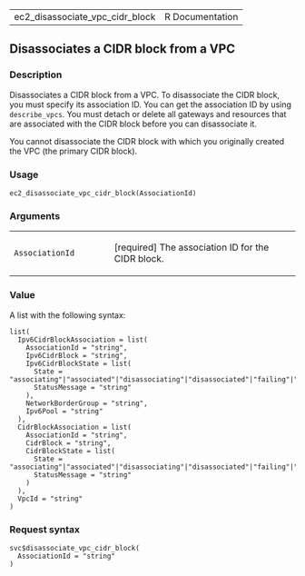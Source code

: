 <table style="width: 100%;">
<tbody>
<tr class="odd">
<td>ec2_disassociate_vpc_cidr_block</td>
<td style="text-align: right;">R Documentation</td>
</tr>
</tbody>
</table>

## Disassociates a CIDR block from a VPC

### Description

Disassociates a CIDR block from a VPC. To disassociate the CIDR block,
you must specify its association ID. You can get the association ID by
using `describe_vpcs`. You must detach or delete all gateways and
resources that are associated with the CIDR block before you can
disassociate it.

You cannot disassociate the CIDR block with which you originally created
the VPC (the primary CIDR block).

### Usage

    ec2_disassociate_vpc_cidr_block(AssociationId)

### Arguments

<table>
<colgroup>
<col style="width: 35%" />
<col style="width: 65%" />
</colgroup>
<tbody>
<tr class="odd">
<td><code
id="ec2_disassociate_vpc_cidr_block_:_AssociationId">AssociationId</code></td>
<td><p>[required] The association ID for the CIDR block.</p></td>
</tr>
</tbody>
</table>

### Value

A list with the following syntax:

    list(
      Ipv6CidrBlockAssociation = list(
        AssociationId = "string",
        Ipv6CidrBlock = "string",
        Ipv6CidrBlockState = list(
          State = "associating"|"associated"|"disassociating"|"disassociated"|"failing"|"failed",
          StatusMessage = "string"
        ),
        NetworkBorderGroup = "string",
        Ipv6Pool = "string"
      ),
      CidrBlockAssociation = list(
        AssociationId = "string",
        CidrBlock = "string",
        CidrBlockState = list(
          State = "associating"|"associated"|"disassociating"|"disassociated"|"failing"|"failed",
          StatusMessage = "string"
        )
      ),
      VpcId = "string"
    )

### Request syntax

    svc$disassociate_vpc_cidr_block(
      AssociationId = "string"
    )
